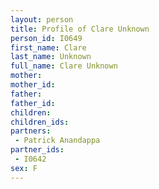 ```yaml
---
layout: person
title: Profile of Clare Unknown
person_id: I0649
first_name: Clare
last_name: Unknown
full_name: Clare Unknown
mother: 
mother_id: 
father: 
father_id: 
children:
children_ids:
partners:
 - Patrick Anandappa
partner_ids:
 - I0642
sex: F
---
```


